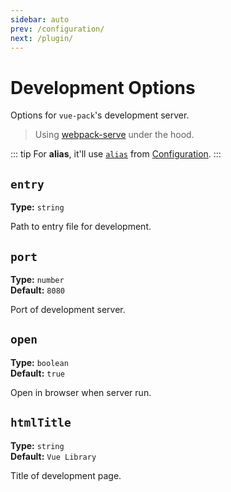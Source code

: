 ```yaml
---
sidebar: auto
prev: /configuration/
next: /plugin/
---
```


# Development Options

Options for `vue-pack`'s development server.


> Using [webpack-serve](https://github.com/webpack-contrib/webpack-serve) under the hood.

::: tip
For **alias**, it'll use [`alias`](/configuration/#alias) from [Configuration](/configuration/).
:::

## `entry` <Badge type='warn' text='Required'/>
**Type:** `string`

Path to entry file for development.

## `port`
**Type:** `number`  
**Default:** `8080`

Port of development server.

## `open`
**Type:** `boolean`  
**Default:** `true`

Open in browser when server run.

## `htmlTitle`
**Type:** `string`  
**Default:** `Vue Library`

Title of development page.
